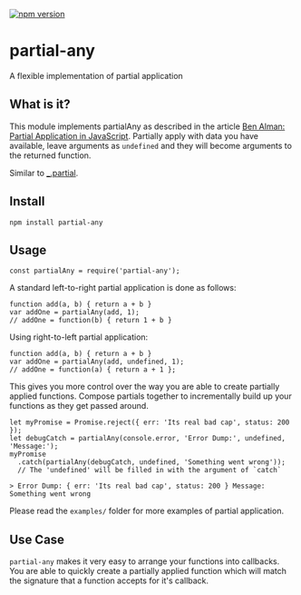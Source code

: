 [![npm version](https://badge.fury.io/js/partial-any.svg)](https://badge.fury.io/js/partial-any)
# partial-any

A flexible implementation of partial application

## What is it?

This module implements partialAny as described in the article [Ben Alman: Partial Application in JavaScript](http://benalman.com/news/2012/09/partial-application-in-javascript/#partial-application-from-anywhere). Partially apply with data you have available, leave arguments as `undefined` and they will become arguments to the returned function.

Similar to [_.partial](http://underscorejs.org/#partial).

## Install

    npm install partial-any

## Usage

    const partialAny = require('partial-any');

A standard left-to-right partial application is done as follows:

    function add(a, b) { return a + b }
    var addOne = partialAny(add, 1);
    // addOne = function(b) { return 1 + b }

Using right-to-left partial application:

    function add(a, b) { return a + b }
    var addOne = partialAny(add, undefined, 1);
    // addOne = function(a) { return a + 1 };

This gives you more control over the way you are able to create partially applied functions. Compose partials together to incrementally build up your functions as they get passed around.

    let myPromise = Promise.reject({ err: 'Its real bad cap', status: 200 });
    let debugCatch = partialAny(console.error, 'Error Dump:', undefined, 'Message:');
    myPromise
      .catch(partialAny(debugCatch, undefined, 'Something went wrong'));
      // The 'undefined' will be filled in with the argument of `catch`

    > Error Dump: { err: 'Its real bad cap', status: 200 } Message: Something went wrong

Please read the `examples/` folder for more examples of partial application.

## Use Case

`partial-any` makes it very easy to arrange your functions into callbacks. You are able to quickly create a partially applied function which will match the signature that a function accepts for it's callback.
 
